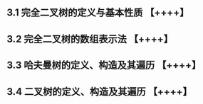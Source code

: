 ## 3.1 完全二叉树的定义与基本性质 【++++】

## 3.2 完全二叉树的数组表示法 【++++】

## 3.3 哈夫曼树的定义、构造及其遍历 【++++】

## 3.4 二叉树的定义、构造及其遍历 【++++】